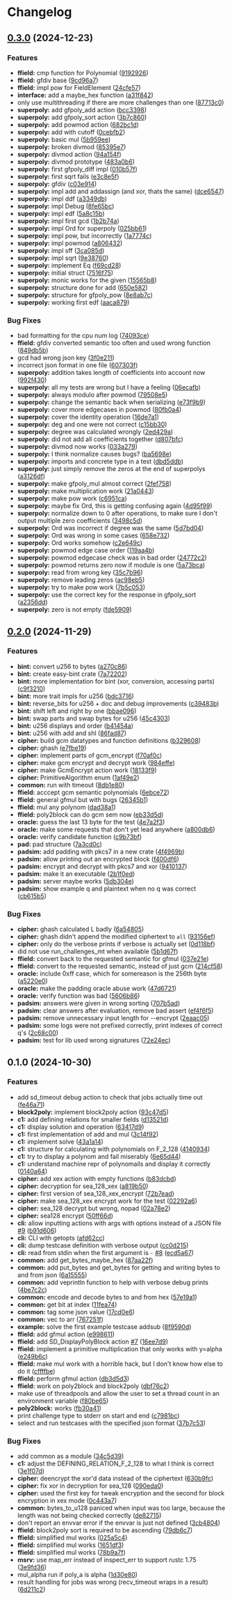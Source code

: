 # Changelog

## [0.3.0](https://github.com/PlexSheep/kauma/compare/v0.2.0...v0.3.0) (2024-12-23)


### Features

* **ffield:** cmp function for Polynomial ([9192926](https://github.com/PlexSheep/kauma/commit/91929262328d8428d86a712e0ba32cee9a997ff7))
* **ffield:** gfdiv base ([9cd96a7](https://github.com/PlexSheep/kauma/commit/9cd96a767ec8a33baf7c6511a853f4261b4a4484))
* **ffield:** impl pow for FieldElement ([24cfe57](https://github.com/PlexSheep/kauma/commit/24cfe57cb3a03bda272b7d0ff6ea0565c5e7600d))
* **interface:** add a maybe_hex function ([a31f842](https://github.com/PlexSheep/kauma/commit/a31f8424a4c272c04b67be8e4e2c8e75d1fe32ee))
* only use multithreading if there are more challenges than one ([87713c0](https://github.com/PlexSheep/kauma/commit/87713c0748699e2c058369707b147d8c5366bc52))
* **superpoly:** add gfpoly_add action ([bcc3398](https://github.com/PlexSheep/kauma/commit/bcc33984c05838aba9f535daea2cadf514799556))
* **superpoly:** add gfpoly_sort action ([3b7c860](https://github.com/PlexSheep/kauma/commit/3b7c860909360ee12620377b8f79d6ee1c4fab63))
* **superpoly:** add powmod action ([682bc1d](https://github.com/PlexSheep/kauma/commit/682bc1dbac7c149d48416f9810ac05dc3f43a325))
* **superpoly:** add with cutoff ([0cebfb2](https://github.com/PlexSheep/kauma/commit/0cebfb2535b877400f80228cae61174c31a98e5f))
* **superpoly:** basic mul ([5b959ee](https://github.com/PlexSheep/kauma/commit/5b959eee34dfba17a25f9674e6e88c8db9c858bc))
* **superpoly:** broken divmod ([85395e7](https://github.com/PlexSheep/kauma/commit/85395e7caffe208a8546d2d23230a75bd728a6bb))
* **superpoly:** divmod action ([94a154f](https://github.com/PlexSheep/kauma/commit/94a154f185072ec01a042841e967387396bc6886))
* **superpoly:** divmod prototype ([483a0b6](https://github.com/PlexSheep/kauma/commit/483a0b66136eea134c59213fb867069da408ab0a))
* **superpoly:** first gfpoly_diff impl ([010b57f](https://github.com/PlexSheep/kauma/commit/010b57fe41cbc1a896728cc815083855aede981e))
* **superpoly:** first sqrt fails ([e3c8e5f](https://github.com/PlexSheep/kauma/commit/e3c8e5ffc2a215826ab2b10480ae6d635009a6e7))
* **superpoly:** gfdiv ([c03e914](https://github.com/PlexSheep/kauma/commit/c03e91411622870cb7271f290aaf1ad272f54da5))
* **superpoly:** impl add and addassign (and xor, thats the same) ([dce6547](https://github.com/PlexSheep/kauma/commit/dce6547dfa1e15e25eaa308caf2aad77382a5e10))
* **superpoly:** impl ddf ([a3349db](https://github.com/PlexSheep/kauma/commit/a3349dbcd5db5de2d06ff5cb9ca169436759a1b5))
* **superpoly:** impl Debug ([8fe65bc](https://github.com/PlexSheep/kauma/commit/8fe65bcde12580f5fdecd9096a851d8b146b4144))
* **superpoly:** impl edf ([5a8c15b](https://github.com/PlexSheep/kauma/commit/5a8c15b5e9d7c50853219eb82f92afbc27bf131c))
* **superpoly:** impl first gcd ([1b2b74a](https://github.com/PlexSheep/kauma/commit/1b2b74a94d3e27155cd59e70b800d3a0fc1ec28f))
* **superpoly:** impl Ord for superpoly ([025bb61](https://github.com/PlexSheep/kauma/commit/025bb61e223012b6e54e2b7b9121c83e631915b5))
* **superpoly:** impl pow, but incorrectly ([1a7774c](https://github.com/PlexSheep/kauma/commit/1a7774c8cc4509b314cb07b10821af3a92882702))
* **superpoly:** impl powmod ([a806432](https://github.com/PlexSheep/kauma/commit/a806432761875486594130cdf97f894a16d3bc19))
* **superpoly:** impl sff ([3ca085d](https://github.com/PlexSheep/kauma/commit/3ca085dca3b17db51aeabded7926f1e8dbdebe40))
* **superpoly:** impl sqrt ([9e38760](https://github.com/PlexSheep/kauma/commit/9e38760962401f7be21c0c473a41e5a058a3b947))
* **superpoly:** implement Eq ([f69cd28](https://github.com/PlexSheep/kauma/commit/f69cd283585017554f0ae8c29a98645fa0a955ea))
* **superpoly:** initial struct ([7516f75](https://github.com/PlexSheep/kauma/commit/7516f75197b2e5eb0274f5f67e5b4031c942cec8))
* **superpoly:** monic works for the given ([15565b8](https://github.com/PlexSheep/kauma/commit/15565b82778a7eafe4e84effc18104cd82c3ed0f))
* **superpoly:** structure done for add ([650e582](https://github.com/PlexSheep/kauma/commit/650e5820897282c36b4a20d2b912954ae06a819a))
* **superpoly:** structure for gfpoly_pow ([8e8ab7c](https://github.com/PlexSheep/kauma/commit/8e8ab7c90be551dc3048bccc5d8d509c8e9511f8))
* **superpoly:** working first edf ([aaca879](https://github.com/PlexSheep/kauma/commit/aaca87948a70df75d2e6590b3418995840fd7b6f))


### Bug Fixes

* bad formatting for the cpu num log ([74093ce](https://github.com/PlexSheep/kauma/commit/74093ceb5c16572cf56ebd6900c3b6bcf1931787))
* **ffield:** gfdiv converted semantic too often and used wrong function ([849db5b](https://github.com/PlexSheep/kauma/commit/849db5b8445d19e197b08772cac415ee16deee40))
* gcd had wrong json key ([3f0e211](https://github.com/PlexSheep/kauma/commit/3f0e211fad98348170072d1fb95a709ef5be5eaa))
* incorrect json format in one file ([607303f](https://github.com/PlexSheep/kauma/commit/607303f4af26465f2db2911951c3248c8072a60a))
* **superpoly:** addition takes length of coefficients into account now ([992f430](https://github.com/PlexSheep/kauma/commit/992f4303f413cf85c7b272301aafd34f5b18ead0))
* **superpoly:** all my tests are wrong but I have a feeling ([06ecafb](https://github.com/PlexSheep/kauma/commit/06ecafb87a415c92a0a7577fc97170daaf1d5dfd))
* **superpoly:** always modulo after powmod ([79508e5](https://github.com/PlexSheep/kauma/commit/79508e5a39ef02381ae98e26ce3b9d02e47720cc))
* **superpoly:** change the semantic back when serializing ([e73f9b9](https://github.com/PlexSheep/kauma/commit/e73f9b925201c8e1fc77d6b16d10a99cfe845f97))
* **superpoly:** cover more edgecases in powmod ([80fb0a4](https://github.com/PlexSheep/kauma/commit/80fb0a4aea3933f330736173a679e9a27431fb8f))
* **superpoly:** cover the identity operation ([16de7a1](https://github.com/PlexSheep/kauma/commit/16de7a1d01ec489026aaf17a69c88f7b907a3cae))
* **superpoly:** deg and one were not correct ([c15bb30](https://github.com/PlexSheep/kauma/commit/c15bb30d29035bdd2fd211af5486ecade8c92ac3))
* **superpoly:** degree was calculated wrongly ([2ed429a](https://github.com/PlexSheep/kauma/commit/2ed429af41a375126dbed4b6bc39fad0f8c08169))
* **superpoly:** did not add all coefficients together ([d807bfc](https://github.com/PlexSheep/kauma/commit/d807bfc02a4b841a856f9fe751d08f5d23e03b98))
* **superpoly:** divmod now works ([033a279](https://github.com/PlexSheep/kauma/commit/033a279bc4a1a1da1108b79a713c7a722ad982ce))
* **superpoly:** I think normalize causes bugs? ([ba5698e](https://github.com/PlexSheep/kauma/commit/ba5698e764e1d3213f8e8505fd53c887c6f31140))
* **superpoly:** imports and concrete type in a test ([dbd5ddb](https://github.com/PlexSheep/kauma/commit/dbd5ddb0bfff8025c5109199705d06258dfcca86))
* **superpoly:** just simply remove the zeros at the end of superpolys ([a3126df](https://github.com/PlexSheep/kauma/commit/a3126df0a3226a063d82bd5e89bd516247d666ee))
* **superpoly:** make gfpoly_mul almost correct ([2fef758](https://github.com/PlexSheep/kauma/commit/2fef758225d2a3e5e8f79281a027dbfd5d9d4175))
* **superpoly:** make multiplication work ([21a0443](https://github.com/PlexSheep/kauma/commit/21a0443977820d44a07f9bd683745eaec290922b))
* **superpoly:** make pow work ([c6951ca](https://github.com/PlexSheep/kauma/commit/c6951caa2af7f45050fd119b06b642486eceaae5))
* **superpoly:** maybe fix Ord, this is getting confusing again ([4d95f99](https://github.com/PlexSheep/kauma/commit/4d95f998885ed1157e9ca1c8fd6beeddf1185eaf))
* **superpoly:** normalize down to 0 after operations, to make sure I don't output multiple zero coefficients ([3498c5d](https://github.com/PlexSheep/kauma/commit/3498c5de3f315847f5c1995df05230a4d177d943))
* **superpoly:** Ord was incorrect if degree was the same ([5d7bd04](https://github.com/PlexSheep/kauma/commit/5d7bd044bf869373643e07128663c96f8249fa4c))
* **superpoly:** Ord was wrong in some cases ([658e732](https://github.com/PlexSheep/kauma/commit/658e73259874828b2b668a94d1cd934cae9f6654))
* **superpoly:** Ord works somehow ([c2e649c](https://github.com/PlexSheep/kauma/commit/c2e649c4d2dfac89a3273ee511f7a055b218f9bc))
* **superpoly:** powmod edge case order ([119aa4b](https://github.com/PlexSheep/kauma/commit/119aa4ba7e50f372d5569f2679190ca06a1e6a27))
* **superpoly:** powmod edgecase check was in bad order ([24772c2](https://github.com/PlexSheep/kauma/commit/24772c29bdd8f85c46ca0a95011937c9ed0f6b85))
* **superpoly:** powmod returns zero now if module is one ([5a73bca](https://github.com/PlexSheep/kauma/commit/5a73bcab0e326542cb10608e5bf9293d5b8ab36f))
* **superpoly:** read from wrong key ([35c7b96](https://github.com/PlexSheep/kauma/commit/35c7b96955c54c385e785937910a2c0c484d898f))
* **superpoly:** remove leading zeros ([ac98eb5](https://github.com/PlexSheep/kauma/commit/ac98eb55d04d4db97f606bb72ab9659b6e25f4da))
* **superpoly:** try to make pow work ([7b5c053](https://github.com/PlexSheep/kauma/commit/7b5c0532fe0782f6e8eb9d63ba9ce02bb45b1c90))
* **superpoly:** use the correct key for the response in gfpoly_sort ([a2356dd](https://github.com/PlexSheep/kauma/commit/a2356dd211d40ee963a5512d86da5c9319210075))
* **superpoly:** zero is not empty ([fde5909](https://github.com/PlexSheep/kauma/commit/fde5909af43c8ea83556c6df44f2295700e8425a))

## [0.2.0](https://github.com/PlexSheep/kauma/compare/v0.1.0...v0.2.0) (2024-11-29)


### Features

* **bint:** convert u256 to bytes ([a270c86](https://github.com/PlexSheep/kauma/commit/a270c8697e7eebfe468217d5c2a91fa6b0b53a13))
* **bint:** create easy-bint crate ([7a72202](https://github.com/PlexSheep/kauma/commit/7a722024b8206f1ce78ba3d9e0c01e2a4c4b321c))
* **bint:** more implementation for bint (xor, conversion, accessing parts) ([c9f3210](https://github.com/PlexSheep/kauma/commit/c9f3210c19c2fe7939aacb200a9ba165fe902402))
* **bint:** more trait impls for u256 ([bdc3716](https://github.com/PlexSheep/kauma/commit/bdc37165c3777b4f208a7d0da27bd3296dde3894))
* **bint:** reverse_bits for u256 + doc and debug improvements ([c39483b](https://github.com/PlexSheep/kauma/commit/c39483bf92bfad37975b84ecf4ba874ea31b9c22))
* **bint:** shift left and right by one ([bbae096](https://github.com/PlexSheep/kauma/commit/bbae0964bf25f62cd063ce83883d007f8d2d401d))
* **bint:** swap parts and swap bytes for u256 ([45c4303](https://github.com/PlexSheep/kauma/commit/45c43033f4e98ef54c194ccebd6490171e859616))
* **bint:** u256 displays and order ([b41454a](https://github.com/PlexSheep/kauma/commit/b41454a19485c6fea027e5c5ab314eead02f466c))
* **bint:** u256 with add and shl ([86fad87](https://github.com/PlexSheep/kauma/commit/86fad87ab687d2a5a3385b1767d128572e8c49ea))
* **cipher:** build gcm datatypes and function definitions ([b329608](https://github.com/PlexSheep/kauma/commit/b3296083c147944f3cceed75f8c72a557d7e0ea5))
* **cipher:** ghash ([e7fbe19](https://github.com/PlexSheep/kauma/commit/e7fbe19e0cb3d61fff43fe7ee55f55dac6f7c086))
* **cipher:** implement parts of gcm_encrypt ([f70af0c](https://github.com/PlexSheep/kauma/commit/f70af0c25f31f31cc8f08eea364a056b3a5e2ca3))
* **cipher:** make gcm encrypt and decrypt work ([984effe](https://github.com/PlexSheep/kauma/commit/984effe26c8b2d8083431da85c1825fa84312026))
* **cipher:** make GcmEncrypt action work ([18133f9](https://github.com/PlexSheep/kauma/commit/18133f9379cdd881cccffd3d77ed10781fdec141))
* **cipher:** PrimitiveAlgorithm enum ([1af49e2](https://github.com/PlexSheep/kauma/commit/1af49e2398592a33d4327adde8ecd74c6e5484d3))
* **common:** run with timeout ([8db1e80](https://github.com/PlexSheep/kauma/commit/8db1e800063f34668f696478318f9428b0b75d93))
* **ffield:** acccept gcm semantic polynomials ([6ebce72](https://github.com/PlexSheep/kauma/commit/6ebce72c8032c813c19caaba58adb31894d04f99))
* **ffield:** general gfmul but with bugs ([26345b1](https://github.com/PlexSheep/kauma/commit/26345b190036434bf370f00092d3a3715b3316cb))
* **ffield:** mul any polynom ([dad38a1](https://github.com/PlexSheep/kauma/commit/dad38a157fc5956310f0ac4ffd512c0d498f6c4e))
* **ffield:** poly2block can do gcm sem now ([eb33d5d](https://github.com/PlexSheep/kauma/commit/eb33d5dfaab10c752d29aedee25ab6ead9315d0e))
* **oracle:** guess the last 13 byte for the test ([4e7a2f3](https://github.com/PlexSheep/kauma/commit/4e7a2f3acd8ae0c9c8cfd4883a75dddc161002c8))
* **oracle:** make some requests that don't yet lead anywhere ([a800db6](https://github.com/PlexSheep/kauma/commit/a800db6bd330a1ab3e18db1f872a00ae8d6f1dda))
* **oracle:** verify candidate function ([c9b73bf](https://github.com/PlexSheep/kauma/commit/c9b73bf9142ea95d76fc3fe776e312c3fb20fb53))
* **pad:** pad structure ([7a3cd0c](https://github.com/PlexSheep/kauma/commit/7a3cd0c215c1c307f26add9626fad34a2830dc1b))
* **padsim:** add padding with pkcs7 in a new crate ([4f4969b](https://github.com/PlexSheep/kauma/commit/4f4969b5e146924bbcc5486ca6028035f9bc4361))
* **padsim:** allow printing out an encrypted block ([f400df6](https://github.com/PlexSheep/kauma/commit/f400df6db208d7c890fd42db944367d3f80bc52d))
* **padsim:** encrypt and decrypt with pkcs7 and xor ([9410137](https://github.com/PlexSheep/kauma/commit/9410137eee5524fea6b7b79c38abdef3cee665ad))
* **padsim:** make it an executable ([2b1f0ed](https://github.com/PlexSheep/kauma/commit/2b1f0edbe9d0ff56619f3665c5714a08f10bd2f1))
* **padsim:** server maybe works ([5db304e](https://github.com/PlexSheep/kauma/commit/5db304ecfe1db75946f243204d7b37b63266f714))
* **padsim:** show example q and plaintext when no q was correct ([cb615b5](https://github.com/PlexSheep/kauma/commit/cb615b5b130057904c3e7449e8148ff2961c80fd))


### Bug Fixes

* **cipher:** ghash calculated L badly ([6a54805](https://github.com/PlexSheep/kauma/commit/6a54805f82d358d252dbf7ab4fc7d32023f41504))
* **cipher:** ghash didn't append the modified ciphertext to `all` ([93156ef](https://github.com/PlexSheep/kauma/commit/93156ef42c9cb84e638ca5cc4ceea7578b8c56e9))
* **cipher:** only do the verbose prints if verbose is actually set ([0d118bf](https://github.com/PlexSheep/kauma/commit/0d118bf986ab5de71aa5878803740b5c57c8a85d))
* did not use run_challenges_mt when available ([5b1d67f](https://github.com/PlexSheep/kauma/commit/5b1d67f5c0b5027fce662dbbe20714822af3655c))
* **ffield:** convert back to the requested semantic for gfmul ([037e21e](https://github.com/PlexSheep/kauma/commit/037e21ea5241c6bdac372f95e8bb5331cb816de5))
* **ffield:** convert to the requested semantic, instead of just gcm ([214cf58](https://github.com/PlexSheep/kauma/commit/214cf58a5c6ac2056455644bae3d6e98dfd221f6))
* **oracle:** include 0xff case, which for somereason is the 256th byte ([a5220e0](https://github.com/PlexSheep/kauma/commit/a5220e0d7e9275b2cd6b9a4e27b208ae54b77b06))
* **oracle:** make the padding oracle abuse work ([47d6721](https://github.com/PlexSheep/kauma/commit/47d67211e02717f8ed17133b03769fc6deb59cfe))
* **oracle:** verify function was bad ([5606b86](https://github.com/PlexSheep/kauma/commit/5606b86e384c2337f218a853033715f72b2078f0))
* **padsim:** answers were given in wrong sorting ([707b5ad](https://github.com/PlexSheep/kauma/commit/707b5ad30c75936963969a0b0b649b9e56ca35c8))
* **padsim:** clear answers after evaluation, remove bad assert ([ef4f6f5](https://github.com/PlexSheep/kauma/commit/ef4f6f54cd0fc8946d3363d1d2b4432bf4c44ef6))
* **padsim:** remove unnecessary input length for --encrypt ([2eaac05](https://github.com/PlexSheep/kauma/commit/2eaac05f18d707cdc833fe403751a96d148d1355))
* **padsim:** some logs were not prefixed correctly, print indexes of correct q's ([2c68c00](https://github.com/PlexSheep/kauma/commit/2c68c0077527b5bd21b985fed637e24b7bded960))
* **padsim:** test for lib used wrong signatures ([72e24ec](https://github.com/PlexSheep/kauma/commit/72e24ec13475d59f6ae378ee82d94c120d15bf0c))

## 0.1.0 (2024-10-30)


### Features

* add sd_timeout debug action to check that jobs actually time out ([fe46a71](https://github.com/PlexSheep/kauma/commit/fe46a711c266df58e961913ce2e4fee3a9444adb))
* **block2poly:** implement block2poly action ([93c47d5](https://github.com/PlexSheep/kauma/commit/93c47d57c387b76fbbe7aabc1a48fcc266962bda))
* **c1:** add defining relations for smaller fields ([d13521d](https://github.com/PlexSheep/kauma/commit/d13521d638cc64ae8d32667414a6324e75bbc4c0))
* **c1:** display solution and operation ([63417d9](https://github.com/PlexSheep/kauma/commit/63417d9e501e85d87ba2d50e7bbcd446f8b89461))
* **c1:** first implementation of add and mul ([3c14f92](https://github.com/PlexSheep/kauma/commit/3c14f928a9c92a3336b257338b79a85c94e2de4c))
* **c1:** implement solve ([43a1a14](https://github.com/PlexSheep/kauma/commit/43a1a14b00429d5c5e1d160ea0fa54e695e379ce))
* **c1:** structure for calculating with polynomials on F_2_128 ([4140934](https://github.com/PlexSheep/kauma/commit/41409343e9ff15f8dd2c88f22afe8a5fa970fa03))
* **c1:** try to display a polynom and fail miserably ([6e65d44](https://github.com/PlexSheep/kauma/commit/6e65d44525c82fe34f1490966fc0bd3eb4cd176e))
* **c1:** understand machine repr of polynomails and display it correctly ([0140a64](https://github.com/PlexSheep/kauma/commit/0140a6485432218e32f5ed5a0487448713ae478c))
* **cipher:** add xex action with empty functions ([b83dcbd](https://github.com/PlexSheep/kauma/commit/b83dcbd47d428b08757147ba64fa08824fb5e1d9))
* **cipher:** decryption for sea_128_xex ([a819b50](https://github.com/PlexSheep/kauma/commit/a819b50c117bfcbb38f5fd12b7a76abadd04e987))
* **cipher:** first version of sea_128_xex_encrypt ([72b7ead](https://github.com/PlexSheep/kauma/commit/72b7ead4ea35ee67c1f1cbeb08bb1259b24936c5))
* **cipher:** make sea_128_xex encrypt work for the test ([02292a6](https://github.com/PlexSheep/kauma/commit/02292a6dc8b6fd6cacfc193a41a84ca05fc75f1b))
* **cipher:** sea_128 decrypt but wrong, nopad ([02a78e2](https://github.com/PlexSheep/kauma/commit/02a78e2038b3a12d02cd7c457017509d2c3761f6))
* **cipher:** sea128 encrypt ([50ff66d](https://github.com/PlexSheep/kauma/commit/50ff66dc9a2ca2f22f4df14da704779486dbcb84))
* **cli:** allow inputting actions with args with options instead of a JSON file [#9](https://github.com/PlexSheep/kauma/issues/9) ([b91d606](https://github.com/PlexSheep/kauma/commit/b91d6066e55a1914031d5375fb7fd0e03c1b6104))
* **cli:** CLI with getopts ([afd62cc](https://github.com/PlexSheep/kauma/commit/afd62cc05b5d484d160de5ceeecb26062fc80b19))
* **cli:** dump testcase definition with verbose output ([cc0d215](https://github.com/PlexSheep/kauma/commit/cc0d2157dbe28351b2ed68dbb695fbe80dc4b205))
* **cli:** read from stdin when the first argument is `-` [#8](https://github.com/PlexSheep/kauma/issues/8) ([ecd5a67](https://github.com/PlexSheep/kauma/commit/ecd5a67acd2aacfcb38449dba9661b19730ccc72))
* **common:** add get_bytes_maybe_hex ([87aa22f](https://github.com/PlexSheep/kauma/commit/87aa22feab537c82bb494dc09fd78d6ecdab1b41))
* **common:** add put_bytes and get_bytes for getting and writing bytes to and from json ([6a15555](https://github.com/PlexSheep/kauma/commit/6a155552bfb3bf57bc77a045806b05484d309047))
* **common:** add veprintln function to help with verbose debug prints ([4be7c2c](https://github.com/PlexSheep/kauma/commit/4be7c2cbe1402be9dc1eeb2a59e1e006143c5969))
* **common:** encode and decode bytes to and from hex ([57e19a1](https://github.com/PlexSheep/kauma/commit/57e19a1068c0f6dc9b9614faa41ad07db8605ea3))
* **common:** get bit at index ([11fea74](https://github.com/PlexSheep/kauma/commit/11fea74b0e545e0f0ca0e4de5ec251a170c9ef1f))
* **common:** tag some json value ([17cd0e6](https://github.com/PlexSheep/kauma/commit/17cd0e6a0a391990c5e80c93003f8387f777d387))
* **common:** vec to arr ([767251f](https://github.com/PlexSheep/kauma/commit/767251feb8585bed774aa2e9e72dab9b93cc1bef))
* **example:** solve the first example testcase addsub ([8f9590d](https://github.com/PlexSheep/kauma/commit/8f9590d71dd9085072f7f77795113d3ecdce8b35))
* **ffield:** add gfmul action ([e998611](https://github.com/PlexSheep/kauma/commit/e998611b862daddf27054d31779e84554ba1751e))
* **ffield:** add SD_DisplayPolyBlock action [#7](https://github.com/PlexSheep/kauma/issues/7) ([16ee7d9](https://github.com/PlexSheep/kauma/commit/16ee7d9dc4cff6e2da32be1e3bcd0915ad163de1))
* **ffield:** implement a primitive multiplication that only works with y=alpha ([e249b6c](https://github.com/PlexSheep/kauma/commit/e249b6c499f38cb348db8ee613ca676f12f19c3e))
* **ffield:** make mul work with a horrible hack, but I don't know how else to do it ([cffffbe](https://github.com/PlexSheep/kauma/commit/cffffbe77c62031d63836f452f62722f466e82a9))
* **ffield:** perform gfmul action ([db3d5d3](https://github.com/PlexSheep/kauma/commit/db3d5d315a79b010b3058a87f5925751aa390bd2))
* **ffield:** work on poly2block and block2poly ([dbf76c2](https://github.com/PlexSheep/kauma/commit/dbf76c23d2e2cb46899ade3c02306842e1a6069f))
* make use of threadpools and allow the user to set a thread count in an environment variable ([f80be65](https://github.com/PlexSheep/kauma/commit/f80be6516379330221576b641d346635edf70a57))
* **poly2block:** works ([fb30a41](https://github.com/PlexSheep/kauma/commit/fb30a41d4348af48c814cb539493de33009d3dd0))
* print challenge type to stderr on start and end ([c7981bc](https://github.com/PlexSheep/kauma/commit/c7981bc063dc5c5f4ba6873376616f7bc2234d56))
* select and run testcases with the specified json format ([37b7c53](https://github.com/PlexSheep/kauma/commit/37b7c53df7a9c849087a51190b0ce47ebfc1992e))


### Bug Fixes

* add common as a module ([34c5d39](https://github.com/PlexSheep/kauma/commit/34c5d39c25d1d346e2c0714f2d8ae81125dfe2d7))
* **c1:** adjust the DEFINING_RELATION_F_2_128 to what I think is correct ([3e1f07d](https://github.com/PlexSheep/kauma/commit/3e1f07d14c5e4d6ad70b7c6d913ca1cad39c1647))
* **cipher:** deencrypt the xor'd data instead of the ciphertext ([630b9fc](https://github.com/PlexSheep/kauma/commit/630b9fca228c7a9ce8ace8f40d57959ebdd5d2e2))
* **cipher:** fix xor in decryption for sea_128 ([090eda0](https://github.com/PlexSheep/kauma/commit/090eda08fbcc69e23804df36f0f7211b0d1fe79e))
* **cipher:** used the first key for tweak encryption and the second for block encryption in xex mode ([0c443a7](https://github.com/PlexSheep/kauma/commit/0c443a7ad57a94b19642adff2ed6a62754e15e73))
* **common:** bytes_to_u128 paniced when input was too large, because the length was not being checked correctly ([de82715](https://github.com/PlexSheep/kauma/commit/de827156a811d2aa553e176258242eb79290c218))
* don't report an envvar error if the envvar is just not defined ([3cb4804](https://github.com/PlexSheep/kauma/commit/3cb48041e00ed853da767295662dbca8c09011a6))
* **ffield:** block2poly sort is required to be ascending ([79db6c7](https://github.com/PlexSheep/kauma/commit/79db6c7a90d105876529c0ed990dea5f0f2dbc2b))
* **ffield:** simplified mul works ([025a5c4](https://github.com/PlexSheep/kauma/commit/025a5c4d4ecb5e7ef14b5932e8d23e97aa699212))
* **ffield:** simplified mul works ([1651df3](https://github.com/PlexSheep/kauma/commit/1651df3a77e80b3563c5ffbd9e9c39df74d5cbee))
* **ffield:** simplified mul works ([78b9a7f](https://github.com/PlexSheep/kauma/commit/78b9a7f0c18ac66d6ef62a60ad6a0361d8fa6afd))
* **msrv:** use map_err instead of inspect_err to support rustc 1.75 ([3e9fd36](https://github.com/PlexSheep/kauma/commit/3e9fd36679a05d550c707928bc870a06d004ac22))
* mul_alpha run if poly_a is alpha ([1d30e80](https://github.com/PlexSheep/kauma/commit/1d30e8023562af378eee6eb95c466885b2efe410))
* result handling for jobs was wrong (recv_timeout wraps in a result) ([6d211c2](https://github.com/PlexSheep/kauma/commit/6d211c2e766df2d87b0ad880461c833bc5709a5a))
